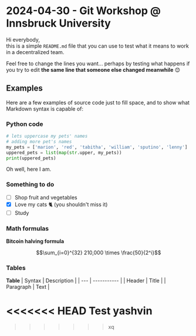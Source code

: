 # 2024-04-30 - Git Workshop @ Innsbruck University
Hi everybody,\
this is a simple `README.md` file that you can use to test what it means to work in a decentralized team.

Feel free to change the lines you want... perhaps by testing what happens if you try to edit **the same line that someone else changed meanwhile** 😊

## Examples
Here are a few examples of source code just to fill space, and to show what Markdown syntax is capable of:

### Python code
```python
# lets uppercase my pets' names
# adding more pet's names
my_pets = ['marion', 'red', 'tabitha', 'william', 'sputino', 'lenny']
uppered_pets = list(map(str.upper, my_pets))
print(uppered_pets)
```
Oh well, here I am.

### Something to do
- [ ] Shop fruit and vegetables
- [x] Love my cats 🐈 (you shouldn't miss it)
- [ ] Study 

### Math formulas
**Bitcoin halving formula**
```math
\sum_{i=0}^{32} 210,000 \times \frac{50}{2^i}
```
 
### Tables
__Table__
| Syntax | Description |
| --- | ----------- |
| Header | Title |
| Paragraph | Text |

<<<<<<< HEAD
Test yashvin
=======



>>>>>>> xq
